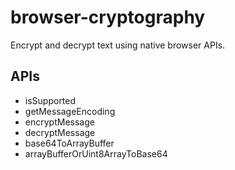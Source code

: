 # browser-cryptography

Encrypt and decrypt text using native browser APIs.

## APIs

- isSupported
- getMessageEncoding
- encryptMessage
- decryptMessage
- base64ToArrayBuffer
- arrayBufferOrUint8ArrayToBase64
